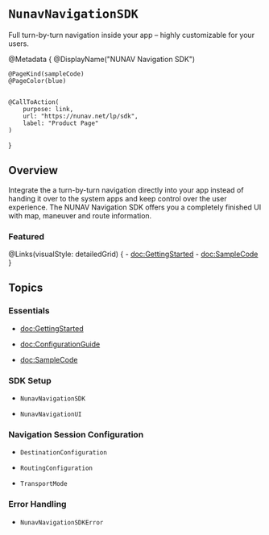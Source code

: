 # ``NunavNavigationSDK``

Full turn-by-turn navigation inside your app – highly customizable for your users.

@Metadata {
    @DisplayName("NUNAV Navigation SDK")
    
    @PageKind(sampleCode)
    @PageColor(blue)
    
    
    @CallToAction(
        purpose: link, 
        url: "https://nunav.net/lp/sdk",
        label: "Product Page"
    )
}

## Overview

Integrate the a turn-by-turn navigation directly into your app instead of handing it over to the system apps
and keep control over the user experience. The NUNAV Navigation SDK offers you a completely finished UI with 
map, maneuver and route information. 

### Featured

@Links(visualStyle: detailedGrid) {
    - <doc:GettingStarted>
    - <doc:SampleCode>
}

## Topics

### Essentials

- <doc:GettingStarted>

- <doc:ConfigurationGuide>

- <doc:SampleCode>

### SDK Setup

- ``NunavNavigationSDK``

- ``NunavNavigationUI``

### Navigation Session Configuration

- ``DestinationConfiguration``

- ``RoutingConfiguration``

- ``TransportMode``

### Error Handling

- ``NunavNavigationSDKError``
